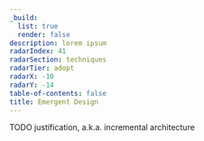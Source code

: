 ```yaml
---
_build:
  list: true
  render: false
description: lorem ipsum
radarIndex: 41
radarSection: techniques
radarTier: adopt
radarX: -10
radarY: -14
table-of-contents: false
title: Emergent Design
---
```


TODO justification, a.k.a. incremental architecture
